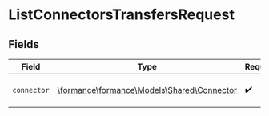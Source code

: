 # ListConnectorsTransfersRequest


## Fields

| Field                                                                          | Type                                                                           | Required                                                                       | Description                                                                    |
| ------------------------------------------------------------------------------ | ------------------------------------------------------------------------------ | ------------------------------------------------------------------------------ | ------------------------------------------------------------------------------ |
| `connector`                                                                    | [\formance\formance\Models\Shared\Connector](../../models/shared/Connector.md) | :heavy_check_mark:                                                             | The name of the connector.                                                     |